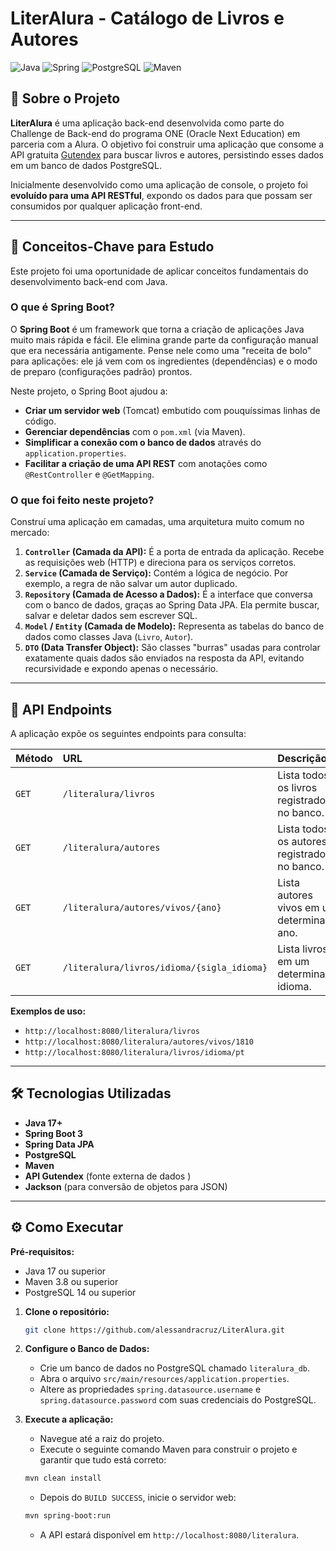 # LiterAlura - Catálogo de Livros e Autores

![Java](https://img.shields.io/badge/Java-17+-ED8B00?style=for-the-badge&logo=java&logoColor=white )
![Spring](https://img.shields.io/badge/Spring_Boot-3.x-6DB33F?style=for-the-badge&logo=spring&logoColor=white )
![PostgreSQL](https://img.shields.io/badge/PostgreSQL-14-336791?style=for-the-badge&logo=postgresql&logoColor=white )
![Maven](https://img.shields.io/badge/Maven-4.0.0-C71A36?style=for-the-badge&logo=apache-maven&logoColor=white )

## 📖 Sobre o Projeto

**LiterAlura** é uma aplicação back-end desenvolvida como parte do Challenge de Back-end do programa ONE (Oracle Next Education) em parceria com a Alura. O objetivo foi construir uma aplicação que consome a API gratuita [Gutendex](https://gutendex.com/ ) para buscar livros e autores, persistindo esses dados em um banco de dados PostgreSQL.

Inicialmente desenvolvido como uma aplicação de console, o projeto foi **evoluído para uma API RESTful**, expondo os dados para que possam ser consumidos por qualquer aplicação front-end.

---

## 🧠 Conceitos-Chave para Estudo

Este projeto foi uma oportunidade de aplicar conceitos fundamentais do desenvolvimento back-end com Java.

### O que é Spring Boot?

O **Spring Boot** é um framework que torna a criação de aplicações Java muito mais rápida e fácil. Ele elimina grande parte da configuração manual que era necessária antigamente. Pense nele como uma "receita de bolo" para aplicações: ele já vem com os ingredientes (dependências) e o modo de preparo (configurações padrão) prontos.

Neste projeto, o Spring Boot ajudou a:
-   **Criar um servidor web** (Tomcat) embutido com pouquíssimas linhas de código.
-   **Gerenciar dependências** com o `pom.xml` (via Maven).
-   **Simplificar a conexão com o banco de dados** através do `application.properties`.
-   **Facilitar a criação de uma API REST** com anotações como `@RestController` e `@GetMapping`.

### O que foi feito neste projeto?

Construí uma aplicação em camadas, uma arquitetura muito comum no mercado:

1.  **`Controller` (Camada da API):** É a porta de entrada da aplicação. Recebe as requisições web (HTTP) e direciona para os serviços corretos.
2.  **`Service` (Camada de Serviço):** Contém a lógica de negócio. Por exemplo, a regra de não salvar um autor duplicado.
3.  **`Repository` (Camada de Acesso a Dados):** É a interface que conversa com o banco de dados, graças ao Spring Data JPA. Ela permite buscar, salvar e deletar dados sem escrever SQL.
4.  **`Model` / `Entity` (Camada de Modelo):** Representa as tabelas do banco de dados como classes Java (`Livro`, `Autor`).
5.  **`DTO` (Data Transfer Object):** São classes "burras" usadas para controlar exatamente quais dados são enviados na resposta da API, evitando recursividade e expondo apenas o necessário.

---

## 🚀 API Endpoints

A aplicação expõe os seguintes endpoints para consulta:

| Método | URL                                       | Descrição                                    |
| :----- | :---------------------------------------- | :------------------------------------------- |
| `GET`  | `/literalura/livros`                      | Lista todos os livros registrados no banco.  |
| `GET`  | `/literalura/autores`                     | Lista todos os autores registrados no banco. |
| `GET`  | `/literalura/autores/vivos/{ano}`         | Lista autores vivos em um determinado ano.   |
| `GET`  | `/literalura/livros/idioma/{sigla_idioma}` | Lista livros em um determinado idioma.       |

**Exemplos de uso:**
- `http://localhost:8080/literalura/livros`
- `http://localhost:8080/literalura/autores/vivos/1810`
- `http://localhost:8080/literalura/livros/idioma/pt`

---

## 🛠️ Tecnologias Utilizadas

-   **Java 17+**
-   **Spring Boot 3**
-   **Spring Data JPA**
-   **PostgreSQL**
-   **Maven**
-   **API Gutendex** (fonte externa de dados )
-   **Jackson** (para conversão de objetos para JSON)

---

## ⚙️ Como Executar

**Pré-requisitos:**
-   Java 17 ou superior
-   Maven 3.8 ou superior
-   PostgreSQL 14 ou superior

1.  **Clone o repositório:**
    ```bash
    git clone https://github.com/alessandracruz/LiterAlura.git
    ```

2.  **Configure o Banco de Dados:**
    -   Crie um banco de dados no PostgreSQL chamado `literalura_db`.
    -   Abra o arquivo `src/main/resources/application.properties`.
    -   Altere as propriedades `spring.datasource.username` e `spring.datasource.password` com suas credenciais do PostgreSQL.

3.  **Execute a aplicação:**
    -   Navegue até a raiz do projeto.
    -   Execute o seguinte comando Maven para construir o projeto e garantir que tudo está correto:
    ```bash
    mvn clean install
    ```
    -   Depois do `BUILD SUCCESS`, inicie o servidor web:
    ```bash
    mvn spring-boot:run
    ```
    -   A API estará disponível em `http://localhost:8080/literalura`.